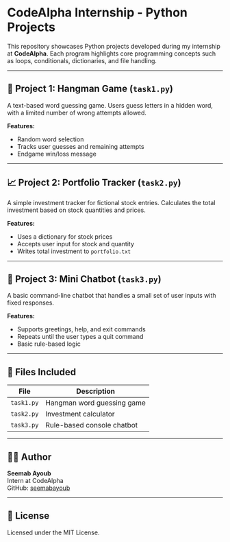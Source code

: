 # CodeAlpha Internship - Python Projects

This repository showcases Python projects developed during my internship at **CodeAlpha**. Each program highlights core programming concepts such as loops, conditionals, dictionaries, and file handling.

---

## 🧩 Project 1: Hangman Game (`task1.py`)

A text-based word guessing game. Users guess letters in a hidden word, with a limited number of wrong attempts allowed.

**Features:**
- Random word selection
- Tracks user guesses and remaining attempts
- Endgame win/loss message

---

## 📈 Project 2: Portfolio Tracker (`task2.py`)

A simple investment tracker for fictional stock entries. Calculates the total investment based on stock quantities and prices.

**Features:**
- Uses a dictionary for stock prices
- Accepts user input for stock and quantity
- Writes total investment to `portfolio.txt`

---

## 🤖 Project 3: Mini Chatbot (`task3.py`)

A basic command-line chatbot that handles a small set of user inputs with fixed responses.

**Features:**
- Supports greetings, help, and exit commands
- Repeats until the user types a quit command
- Basic rule-based logic

---

## 📁 Files Included

| File               | Description                    |
|--------------------|--------------------------------|
| `task1.py`  | Hangman word guessing game     |
| `task2.py` | Investment calculator        |
| `task3.py`  | Rule-based console chatbot     |

---

## 👨‍💻 Author

**Seemab Ayoub**  
Intern at CodeAlpha  
GitHub: [seemabayoub](https://github.com/seemabayoub)

---

## 📝 License

Licensed under the MIT License.
